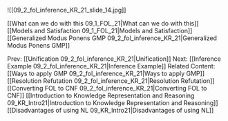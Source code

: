 ﻿

![[09_2_fol_inference_KR_21_slide_14.jpg]]

[[What can we do with this 09_1_FOL_21|What can we do with this]]
[[Models and Satisfaction 09_1_FOL_21|Models and Satisfaction]]
[[Generalized Modus Ponens GMP 09_2_fol_inference_KR_21|Generalized Modus Ponens GMP]]

Prev: [[Unification 09_2_fol_inference_KR_21|Unification]]
Next: [[Inference Example 09_2_fol_inference_KR_21|Inference Example]]
Related Content:
[[Ways to apply GMP 09_2_fol_inference_KR_21|Ways to apply GMP]]
[[Resolution Refutation 09_2_fol_inference_KR_21|Resolution Refutation]]
[[Converting FOL to CNF 09_2_fol_inference_KR_21|Converting FOL to CNF]]
[[Introduction to Knowledge Representation and Reasoning 09_KR_Intro21|Introduction to Knowledge Representation and Reasoning]]
[[Disadvantages of using NL 09_KR_Intro21|Disadvantages of using NL]]